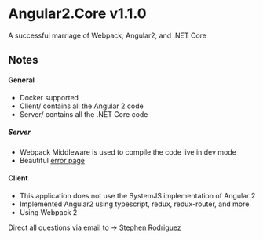 # Angular2.Core v1.1.0

A successful marriage of Webpack, Angular2, and .NET Core

## Notes

#### General
- Docker supported
- Client/ contains all the Angular 2 code
- Server/ contains all the .NET Core code

##### Server
- Webpack Middleware is used to compile the code live in dev mode
- Beautiful [error page](http://localhost:5000/Home/Error)

#### Client
- This application does not use the SystemJS implementation of Angular 2
- Implemented Angular2 using typescript, redux, redux-router, and more.
- Using Webpack 2

Direct all questions via email to -> [Stephen Rodriguez](mailto:steprodriguez10@gmail.com)
